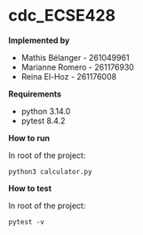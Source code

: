 # cdc_ECSE428

**Implemented by**

- Mathis Bélanger - 261049961
- Marianne Romero - 261176930
- Reina El-Hoz - 261176008

**Requirements**

- python 3.14.0
- pytest 8.4.2

**How to run**

In root of the project:

```
python3 calculator.py
```

**How to test**

In root of the project:

```
pytest -v
```
